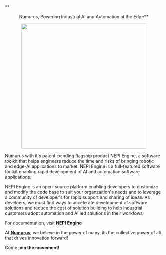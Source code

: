 **
<p align="center">
 Numurus, Powering Industrial AI and Automation at the Edge**
</p>
<p align="center">
  <img src="https://github.com/numurus-nepi/.github/assets/140538444/3a4c4faf-a0f9-44cb-9a61-d949905cfd75" width="400px">
</p>

Numurus with it's patent-pending flagship product NEPI Engine, a software toolkit that helps engineers reduce the time and risks of bringing robotic and edge-AI applications to market.  NEPI Engine is a full-featured software toolkit enabling rapid development of AI and automation software applications.

NEPI Engine is an open-source platform enabling developers to customize and modify the code base to suit your organzaition's needs and to leverage a community of developer's for rapid support and sharing of ideas.  As develoers, we must find ways to accelerate development of software solutions and reduce the cost of solution building to help industrial customers adopt automation and AI led solutions in their workfows

For documentation, visit **[NEPI Engine](https://numurus.com/products-nepi-engine/)**

At **[Numurus](https://www.numurus.com)**, we believe in the power of many, its the collective power of all that drives innovation forward!

Come **join the movement!**
